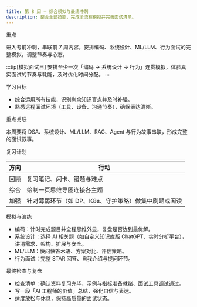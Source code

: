```yaml
---
title: 第 8 周 — 综合模拟与最终冲刺
description: 整合全部技能，完成全流程模拟并完善面试清单。
---
```


重点

进入考前冲刺，串联前 7 周内容，安排编码、系统设计、ML/LLM、行为面试的完整模拟，调整节奏与心态。

:::tip[模拟面试日]
安排至少一次「编码 → 系统设计 → 行为」连贯模拟，体验真实面试的节奏与耗能，及时优化时间分配。
:::

学习目标

- 综合运用所有技能，识别剩余知识盲点并及时补强。
- 熟悉远程面试环境（工具、设备、沟通节奏），确保表达清晰。

重点关联

本周要将 DSA、系统设计、ML/LLM、RAG、Agent 与行为故事串联，形成完整的面试叙事。

复习计划

| 方向 | 行动 |
| --- | --- |
| 回顾 | 复习笔记、闪卡、错题与难点 |
| 综合 | 绘制一页思维导图连接各主题 |
| 加强 | 针对薄弱环节（如 DP、K8s、守护策略）做集中刷题或阅读 |

模拟与演练

- 编码：计时完成题目并全程思维外显，复盘是否达到最优解。
- 系统设计：选择 AI 相关题（如自定义知识库版 ChatGPT、实时分析平台），讲清需求、架构、扩展与安全。
- ML/LLM：快问快答术语、方案对比、评估策略。
- 行为面试：完整 STAR 回答、自我介绍与提问环节。

最终检查与复盘

- 检查清单：确认资料复习完毕、示例与指标准备就绪、面试工具调试通过。
- 写一段「AI 工程师的价值」总结，强化自信与表达。
- 适度放松与休息，保持高质量的面试状态。

